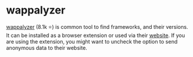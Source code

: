 # wappalyzer

<div class="row row-cols-md-2"><div>

[wappalyzer](https://github.com/wappalyzer/wappalyzer) (8.1k ⭐) is common tool to find frameworks, and their versions. It can be installed as a browser extension or used via their [website](https://www.wappalyzer.com/). If you are using the extension, you might want to uncheck the option to send anonymous data to their website.
</div><div>
</div></div>